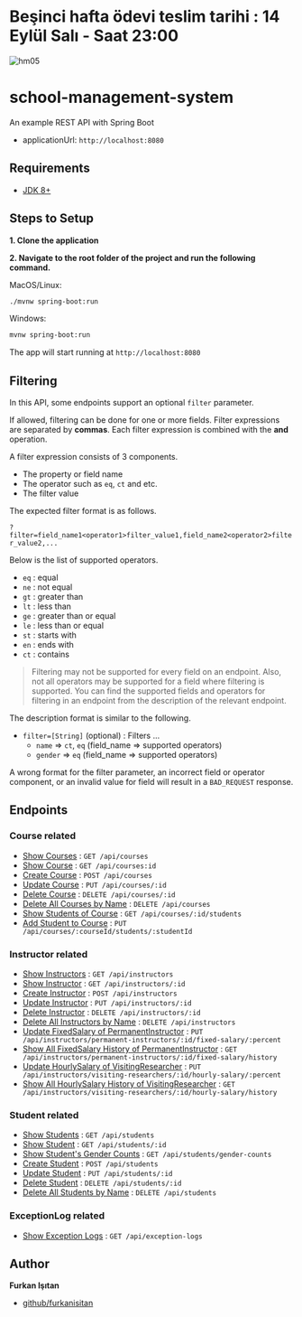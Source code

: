 # Beşinci hafta ödevi teslim tarihi : 14 Eylül Salı - Saat 23:00

![hm05](https://user-images.githubusercontent.com/45206582/132606840-bcc89ab7-37f4-4bbd-a950-227b838b0b3c.PNG)

# school-management-system

An example REST API with Spring Boot

- applicationUrl: `http://localhost:8080`

## Requirements

* [JDK 8+](https://www.oracle.com/java/technologies/javase-downloads.html)

## Steps to Setup

**1. Clone the application**

**2. Navigate to the root folder of the project and run the following command.**

MacOS/Linux:
```bash
./mvnw spring-boot:run
```

Windows:
```bash
mvnw spring-boot:run
```

The app will start running at `http://localhost:8080`

## Filtering

In this API, some endpoints support an optional `filter` parameter. 

If allowed, filtering can be done for one or more fields.
Filter expressions are separated by **commas**. Each filter expression is combined with the **and** operation.

A filter expression consists of 3 components.
* The property or field name
* The operator such as `eq`, `ct` and etc.
* The filter value

The expected filter format is as follows.

`?filter=field_name1<operator1>filter_value1,field_name2<operator2>filter_value2,...`

Below is the list of supported operators.
* `eq` : equal
* `ne` : not equal
* `gt` : greater than
* `lt` : less than
* `ge` : greater than or equal
* `le` : less than or equal
* `st` : starts with
* `en` : ends with
* `ct` : contains

> Filtering may not be supported for every field on an endpoint. Also, not all operators may be supported for a field where filtering is supported. You can find the supported fields and operators for filtering in an endpoint from the description of the relevant endpoint.

The description format is similar to the following.

- `filter=[String]` (optional) : Filters ... 
    - `name` => `ct`, `eq` (field_name => supported operators)
    - `gender` => `eq` (field_name => supported operators)

A wrong format for the filter parameter, an incorrect field or operator component, or an invalid value for field will result in a `BAD_REQUEST` response.


## Endpoints

### Course related

* [Show Courses](doc/api/course/show-courses.md) : `GET /api/courses`
* [Show Course](doc/api/course/show-course.md) : `GET /api/courses:id`
* [Create Course](doc/api/course/create-course.md) : `POST /api/courses`
* [Update Course](doc/api/course/update-course.md) : `PUT /api/courses/:id`
* [Delete Course](doc/api/course/delete-course.md) : `DELETE /api/courses/:id`
* [Delete All Courses by Name](doc/api/course/delete-all-courses-by-name.md) : `DELETE /api/courses`
* [Show Students of Course](doc/api/course/show-students-of-course.md) : `GET /api/courses/:id/students`
* [Add Student to Course](doc/api/course/add-student-to-course.md) : `PUT /api/courses/:courseId/students/:studentId`

### Instructor related

* [Show Instructors](doc/api/instructor/show-instructors.md) : `GET /api/instructors`
* [Show Instructor](doc/api/instructor/show-instructor.md) : `GET /api/instructors/:id`
* [Create Instructor](doc/api/instructor/create-instructor.md) : `POST /api/instructors`
* [Update Instructor](doc/api/instructor/update-instructor.md) : `PUT /api/instructors/:id`
* [Delete Instructor](doc/api/instructor/delete-instructor.md) : `DELETE /api/instructors/:id`
* [Delete All Instructors by Name](doc/api/instructor/delete-all-instructors-by-name.md) : `DELETE /api/instructors`
* [Update FixedSalary of PermanentInstructor](doc/api/instructor/update-fixed-salary-of-permanent-instructor.md) : `PUT /api/instructors/permanent-instructors/:id/fixed-salary/:percent`
* [Show All FixedSalary History of PermanentInstructor](doc/api/instructor/show-fixed-salary-history-of-permanent-instructor.md) : `GET /api/instructors/permanent-instructors/:id/fixed-salary/history`
* [Update HourlySalary of VisitingResearcher](doc/api/instructor/update-hourly-salary-of-visiting-researcher.md) : `PUT /api/instructors/visiting-researchers/:id/hourly-salary/:percent`
* [Show All HourlySalary History of VisitingResearcher](doc/api/instructor/show-hourly-salary-history-of-visiting-researcher.md) : `GET /api/instructors/visiting-researchers/:id/hourly-salary/history`

### Student related

* [Show Students](doc/api/student/show-students.md) : `GET /api/students`
* [Show Student](doc/api/student/show-student.md) : `GET /api/students/:id`
* [Show Student's Gender Counts](doc/api/student/show-student-gender-count.md) : `GET /api/students/gender-counts`
* [Create Student](doc/api/student/create-student.md) : `POST /api/students`
* [Update Student](doc/api/student/update-student.md) : `PUT /api/students/:id`
* [Delete Student](doc/api/student/delete-student.md) : `DELETE /api/students/:id`
* [Delete All Students by Name](doc/api/student/delete-all-students-by-name.md) : `DELETE /api/students`

### ExceptionLog related

* [Show Exception Logs](doc/api/exception-log/show-exception-logs.md) : `GET /api/exception-logs`

## Author

**Furkan Işıtan**

* [github/furkanisitan](https://github.com/furkanisitan)
